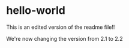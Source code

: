 # hello-world

This is an edited version of the readme file!!

We're now changing the version from 2.1 to 2.2
